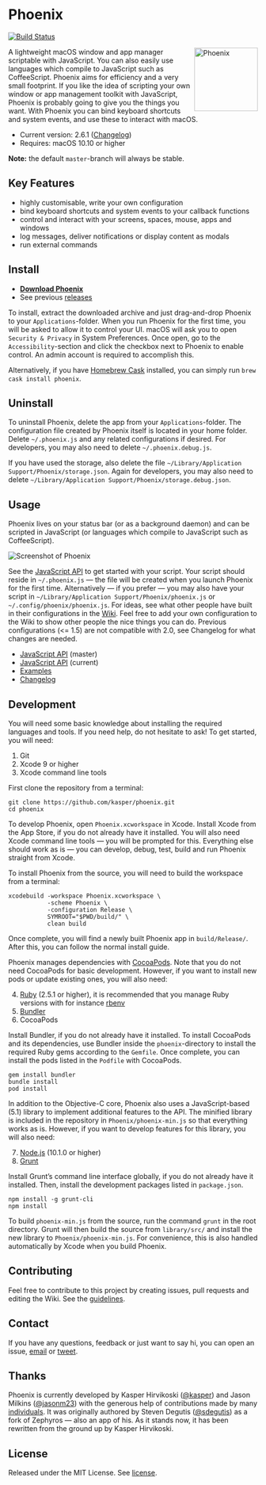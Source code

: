 Phoenix
=======

[![Build Status](https://travis-ci.org/kasper/phoenix.svg?branch=master)](https://travis-ci.org/kasper/phoenix/)

<img width='128' height='128' align='right' src='Phoenix/Images.xcassets/AppIcon.appiconset/icon_128x128@2x.png' alt='Phoenix'>

A lightweight macOS window and app manager scriptable with JavaScript. You can also easily use languages which compile to JavaScript such as CoffeeScript. Phoenix aims for efficiency and a very small footprint. If you like the idea of scripting your own window or app management toolkit with JavaScript, Phoenix is probably going to give you the things you want. With Phoenix you can bind keyboard shortcuts and system events, and use these to interact with macOS.

- Current version: 2.6.1 ([Changelog](CHANGELOG.md))
- Requires: macOS 10.10 or higher

**Note:** the default `master`-branch will always be stable.

## Key Features

- highly customisable, write your own configuration
- bind keyboard shortcuts and system events to your callback functions
- control and interact with your screens, spaces, mouse, apps and windows
- log messages, deliver notifications or display content as modals
- run external commands

## Install

- [**Download Phoenix**](https://github.com/kasper/phoenix/releases/download/2.6.1/phoenix-2.6.1.tar.gz)
- See previous [releases](https://github.com/kasper/phoenix/releases/)

To install, extract the downloaded archive and just drag-and-drop Phoenix to your `Applications`-folder. When you run Phoenix for the first time, you will be asked to allow it to control your UI. macOS will ask you to open `Security & Privacy` in System Preferences. Once open, go to the `Accessibility`-section and click the checkbox next to Phoenix to enable control. An admin account is required to accomplish this.

Alternatively, if you have [Homebrew Cask](https://caskroom.github.io) installed, you can simply run `brew cask install phoenix`.

## Uninstall

To uninstall Phoenix, delete the app from your `Applications`-folder. The configuration file created by Phoenix itself is located in your home folder. Delete `~/.phoenix.js` and any related configurations if desired. For developers, you may also need to delete `~/.phoenix.debug.js`.

If you have used the storage, also delete the file `~/Library/Application Support/Phoenix/storage.json`. Again for developers, you may also need to delete `~/Library/Application Support/Phoenix/storage.debug.json`.

## Usage

Phoenix lives on your status bar (or as a background daemon) and can be scripted in JavaScript (or languages which compile to JavaScript such as CoffeeScript).

![Screenshot of Phoenix](assets/screenshot.gif)

See the [JavaScript API](docs/API.md) to get started with your script. Your script should reside in `~/.phoenix.js` — the file will be created when you launch Phoenix for the first time. Alternatively — if you prefer — you may also have your script in `~/Library/Application Support/Phoenix/phoenix.js` or `~/.config/phoenix/phoenix.js`. For ideas, see what other people have built in their configurations in the [Wiki](https://github.com/kasper/phoenix/wiki/). Feel free to add your own configuration to the Wiki to show other people the nice things you can do. Previous configurations (<= 1.5) are not compatible with 2.0, see Changelog for what changes are needed.

- [JavaScript API](docs/API.md) (master)
- [JavaScript API](https://github.com/kasper/phoenix/blob/2.6.1/docs/API.md) (current)
- [Examples](https://github.com/kasper/phoenix/wiki#examples)
- [Changelog](CHANGELOG.md)

## Development

You will need some basic knowledge about installing the required languages and tools. If you need help, do not hesitate to ask! To get started, you will need:

1. Git
2. Xcode 9 or higher
3. Xcode command line tools

First clone the repository from a terminal:

    git clone https://github.com/kasper/phoenix.git
    cd phoenix

To develop Phoenix, open `Phoenix.xcworkspace` in Xcode. Install Xcode from the App Store, if you do not already have it installed. You will also need Xcode command line tools — you will be prompted for this. Everything else should work as is — you can develop, debug, test, build and run Phoenix straight from Xcode.

To install Phoenix from the source, you will need to build the workspace from a terminal:

    xcodebuild -workspace Phoenix.xcworkspace \
               -scheme Phoenix \
               -configuration Release \
               SYMROOT="$PWD/build/" \
               clean build

Once complete, you will find a newly built Phoenix app in `build/Release/`. After this, you can follow the normal install guide.

Phoenix manages dependencies with [CocoaPods](https://cocoapods.org). Note that you do not need CocoaPods for basic development. However, if you want to install new pods or update existing ones, you will also need:

4. [Ruby](https://www.ruby-lang.org) (2.5.1 or higher), it is recommended that you manage Ruby versions with for instance [rbenv](https://github.com/rbenv/rbenv/)
5. [Bundler](http://bundler.io)
6. CocoaPods

Install Bundler, if you do not already have it installed. To install CocoaPods and its dependencies, use Bundler inside the `phoenix`-directory to install the required Ruby gems according to the `Gemfile`. Once complete, you can install the pods listed in the `Podfile` with CocoaPods.

    gem install bundler
    bundle install
    pod install

In addition to the Objective-C core, Phoenix also uses a JavaScript-based (5.1) library to implement additional features to the API. The minified library is included in the repository in `Phoenix/phoenix-min.js` so that everything works as is. However, if you want to develop features for this library, you will also need:

7. [Node.js](https://nodejs.org) (10.1.0 or higher)
8. [Grunt](http://gruntjs.com)

Install Grunt’s command line interface globally, if you do not already have it installed. Then, install the development packages listed in `package.json`.

    npm install -g grunt-cli
    npm install

To build `phoenix-min.js` from the source, run the command `grunt` in the root directory. Grunt will then build the source from `library/src/` and install the new library to `Phoenix/phoenix-min.js`. For convenience, this is also handled automatically by Xcode when you build Phoenix.

## Contributing

Feel free to contribute to this project by creating issues, pull requests and editing the Wiki. See the [guidelines](.github/CONTRIBUTING.md).

## Contact

If you have any questions, feedback or just want to say hi, you can open an issue, [email](mailto:kasper@kytkemo.com) or [tweet](https://twitter.com/kasper/).

## Thanks

Phoenix is currently developed by Kasper Hirvikoski ([@kasper](https://github.com/kasper/)) and Jason Milkins ([@jasonm23](https://github.com/jasonm23/)) with the generous help of contributions made by many [individuals](https://github.com/kasper/phoenix/graphs/contributors/). It was originally authored by Steven Degutis ([@sdegutis](https://github.com/sdegutis/)) as a fork of Zephyros — also an app of his. As it stands now, it has been rewritten from the ground up by Kasper Hirvikoski.

## License

Released under the MIT License. See [license](LICENSE.md).

